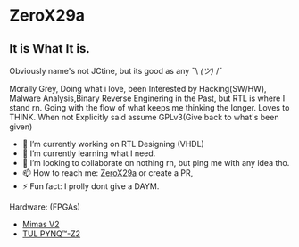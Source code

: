 # ZeroX29a
## It is What It is. 

Obviously name's not JCtine, but its good as any  ¯\\ _(ツ)_ /¯  

Morally Grey, Doing what i love, been Interested by Hacking(SW/HW), Malware Analysis,Binary Reverse Enginering in the Past, but RTL is where I stand rn.
Going with the flow of what keeps me thinking the longer. Loves to THINK. When not Explicitly said assume GPLv3(Give back to what's been given)



- 🔭 I’m currently working on RTL Designing (VHDL)
- 🌱 I’m currently learning what I need.
- 👯 I’m looking to collaborate on nothing rn, but ping me with any idea tho.
- 📫 How to reach me: [ZeroX29a](https://t.me/zerox29a) or create a PR,
- ⚡ Fun fact: I prolly dont give a DAYM.


Hardware: (FPGAs)

 * [Mimas V2](https://numato.com/product/mimas-v2-spartan-6-fpga-development-board-with-ddr-sdram/)
 * [TUL PYNQ™-Z2](https://www.tulembedded.com/FPGA/ProductsPYNQ-Z2.html)
